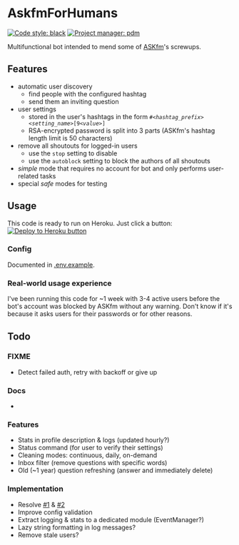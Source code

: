 # AskfmForHumans

[![Code style: black](https://img.shields.io/badge/code%20style-black-000000.svg)](https://github.com/psf/black)
[![Project manager: pdm](https://img.shields.io/badge/project%20manager-pdm-blue.svg)](https://github.com/frostming/pdm)

Multifunctional bot intended to mend some of [ASKfm](https://ask.fm)'s screwups.

## Features

- automatic user discovery
  - find people with the configured hashtag
  - send them an inviting question
- user settings
  - stored in the user's hashtags in the form `#`*`<hashtag_prefix><setting_name>`*`[9`*`<value>`*`]`
  - RSA-encrypted password is split into 3 parts (ASKfm's hashtag length limit is 50 characters)
- remove all shoutouts for logged-in users
  - use the `stop` setting to disable
  - use the `autoblock` setting to block the authors of all shoutouts
- *simple* mode that requires no account for bot and only performs user-related tasks
- special *safe* modes for testing

## Usage

This code is ready to run on Heroku. Just click a button:  
[![Deploy to Heroku button](https://www.herokucdn.com/deploy/button.svg)](https://heroku.com/deploy?template=https://github.com/AskfmForHumans/afh-bot/tree/production)

### Config

Documented in [.env.example](.env.example).

### Real-world usage experience

I've been running this code for ~1 week with 3-4 active users before the bot's account was blocked by ASKfm without any warning.
Don't know if it's because it asks users for their passwords or for other reasons.

## Todo

### FIXME
- Detect failed auth, retry with backoff or give up

### Docs
-

### Features
- Stats in profile description & logs (updated hourly?)
- Status command (for user to verify their settings)
- Cleaning modes: continuous, daily, on-demand
- Inbox filter (remove questions with specific words)
- Old (~1 year) question refreshing (answer and immediately delete)

### Implementation
- Resolve [#1](https://github.com/AskfmForHumans/afh-bot/issues/1) & [#2](https://github.com/AskfmForHumans/afh-bot/issues/2)
- Improve config validation
- Extract logging & stats to a dedicated module (EventManager?)
- Lazy string formatting in log messages?
- Remove stale users?
